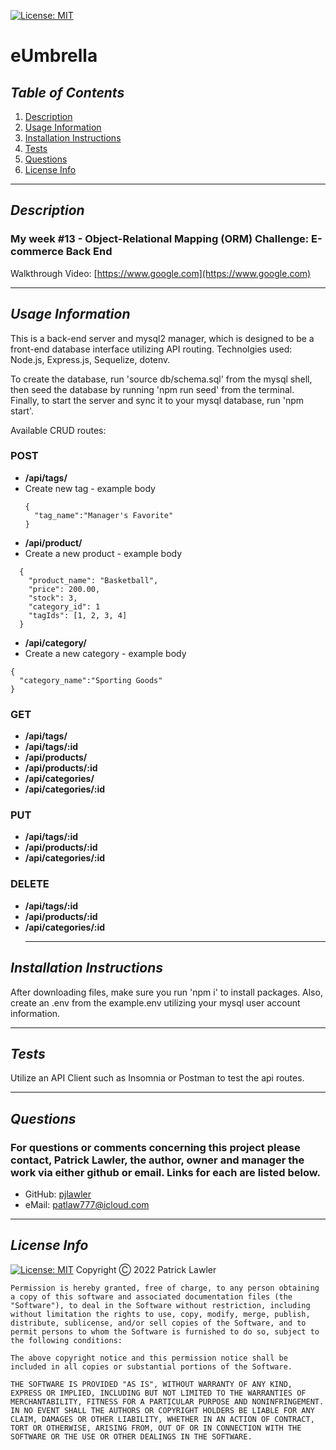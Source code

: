 
 [![License: MIT](https://img.shields.io/badge/License-MIT-yellow.svg)](https://opensource.org/licenses/MIT)
 # eUmbrella
 ## *Table of Contents*
1. [Description](#description)
2. [Usage Information](#usage-information)
3. [Installation Instructions](#installation-instructions)
4. [Tests](#tests)
5. [Questions](#questions)
6. [License Info](#license-info)

 _ _ _
 ## *Description*
 ### My week #13 - Object-Relational Mapping (ORM) Challenge: E-commerce Back End
     
 Walkthrough Video: [https://www.google.com](https://www.google.com)
 
 _ _ _
 ## *Usage Information*
  This is a back-end server and mysql2 manager, which is designed to be a front-end database interface utilizing API routing.  Technolgies used: Node.js, Express.js, Sequelize, dotenv.

  To create the database, run 'source db/schema.sql' from the mysql shell, then seed the database by running 'npm run seed' from the terminal.  Finally, to start the server and sync it to your mysql database, run 'npm start'.

  Available CRUD routes:

### POST
  - **/api/tags/**
  - Create new tag - example body 
    ``` 
    { 
      "tag_name":"Manager's Favorite"
    }
    ```
  - **/api/product/**
  - Create a new product - example body
  ```
    {
      "product_name": "Basketball",
      "price": 200.00,
      "stock": 3,
      "category_id": 1
      "tagIds": [1, 2, 3, 4]
    }
  ```
  - **/api/category/** 
  - Create a new category - example body
  ```
  {
    "category_name":"Sporting Goods"
  }
  ```

### GET
  - **/api/tags/**
  - **/api/tags/:id** 
  - **/api/products/** 
  - **/api/products/:id** 
  - **/api/categories/**
  - **/api/categories/:id** 

### PUT
- **/api/tags/:id**
- **/api/products/:id**
- **/api/categories/:id**

### DELETE
- **/api/tags/:id**
- **/api/products/:id**
- **/api/categories/:id**
  - - -
 ## *Installation Instructions*
  After downloading files, make sure you run 'npm i' to install packages.  Also, create an .env from the example.env utilizing your mysql user account information.
  - - -
 ## *Tests*
  Utilize an API Client such as Insomnia or Postman to test the api routes.
  - - -
 
 ## *Questions*
 ###   For questions or comments concerning this project please contact, Patrick Lawler, the author, owner and manager the work via either github or email. Links for each are listed below.
 - GitHub: [pjlawler](https://github.com/pjlawler)
 - eMail: patlaw777@icloud.com
 
 - - -
 
 ## *License Info*
  [![License: MIT](https://img.shields.io/badge/License-MIT-yellow.svg)](https://opensource.org/licenses/MIT)  Copyright Ⓒ 2022 Patrick Lawler
      
    Permission is hereby granted, free of charge, to any person obtaining a copy of this software and associated documentation files (the "Software"), to deal in the Software without restriction, including without limitation the rights to use, copy, modify, merge, publish, distribute, sublicense, and/or sell copies of the Software, and to permit persons to whom the Software is furnished to do so, subject to the following conditions:
    
    The above copyright notice and this permission notice shall be included in all copies or substantial portions of the Software.
    
    THE SOFTWARE IS PROVIDED "AS IS", WITHOUT WARRANTY OF ANY KIND, EXPRESS OR IMPLIED, INCLUDING BUT NOT LIMITED TO THE WARRANTIES OF MERCHANTABILITY, FITNESS FOR A PARTICULAR PURPOSE AND NONINFRINGEMENT. IN NO EVENT SHALL THE AUTHORS OR COPYRIGHT HOLDERS BE LIABLE FOR ANY CLAIM, DAMAGES OR OTHER LIABILITY, WHETHER IN AN ACTION OF CONTRACT, TORT OR OTHERWISE, ARISING FROM, OUT OF OR IN CONNECTION WITH THE SOFTWARE OR THE USE OR OTHER DEALINGS IN THE SOFTWARE.
